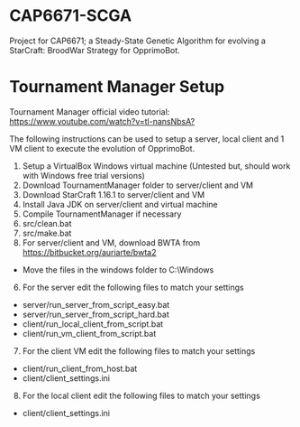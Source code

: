 # CAP6671-SCGA
Project for CAP6671; a Steady-State Genetic Algorithm for evolving a StarCraft: BroodWar Strategy for OpprimoBot.


# Tournament Manager Setup

Tournament Manager official video tutorial: <https://www.youtube.com/watch?v=tl-nansNbsA?>

The following instructions can be used to setup a server, local client and 1 VM client to execute the
evolution of OpprimoBot.

1. Setup a VirtualBox Windows virtual machine (Untested but, should work with Windows free trial versions)
2. Download TournamentManager folder to server/client and VM
3. Download StarCraft 1.16.1 to server/client and VM
4. Install Java JDK on server/client and virtual machine
6. Compile TournamentManager if necessary
  1. src/clean.bat
  2. src/make.bat
5. For server/client and VM, download BWTA from <https://bitbucket.org/auriarte/bwta2> 
  * Move the files in the windows folder to C:\Windows
6. For the server edit the following files to match your settings
  * server/run\_server\_from\_script\_easy.bat
  * server/run\_server\_from\_script\_hard.bat
  * client/run\_local\_client\_from\_script.bat
  * client/run\_vm\_client\_from\_script.bat
7. For the client VM edit the following files to match your settings
  * client/run\_client\_from\_host.bat
  * client/client\_settings.ini
8. For the local client edit the following files to match your settings
  * client/client\_settings.ini
